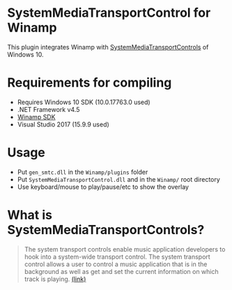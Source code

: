 # SystemMediaTransportControl for Winamp
This plugin integrates Winamp with [ SystemMediaTransportControls](https://docs.microsoft.com/en-us/uwp/api/windows.media.systemmediatransportcontrols) of Windows 10.
# Requirements for compiling
* Requires Windows 10 SDK (10.0.17763.0 used)
* .NET Framework v4.5
* [Winamp SDK](http://forums.winamp.com/showthread.php?t=252090)
* Visual Studio 2017 (15.9.9 used)
# Usage
* Put `gen_smtc.dll` in the `Winamp/plugins` folder
* Put `SystemMediaTransportControl.dll` and  in the `Winamp/` root directory
* Use keyboard/mouse to play/pause/etc to show the overlay
# What is SystemMediaTransportControls?

> The system transport controls enable music application developers to hook into a system-wide transport control. The system transport control allows a user to control a music application that is in the background as well as get and set the current information on which track is playing. [(link)](https://docs.microsoft.com/en-us/uwp/api/windows.media.systemmediatransportcontrols#remarks)

